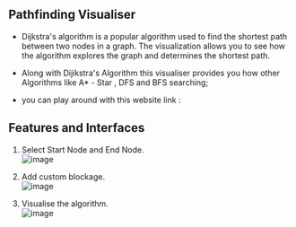 ## Pathfinding Visualiser

- Dijkstra's algorithm is a popular algorithm used to find the shortest path between two nodes in a graph. The visualization allows you to see how the algorithm explores the graph and determines the shortest path.

- Along with Dijikstra's Algorithm this visualiser provides you how other Algorithms like A* - Star , DFS and BFS searching;

- you can play around with this website link : 

## Features and Interfaces

1. Select Start Node and End Node.<br>
![image]()</br>

2. Add custom blockage.<br>
![image]()</br>

3. Visualise the algorithm.<br>
![image]()</br>

   
